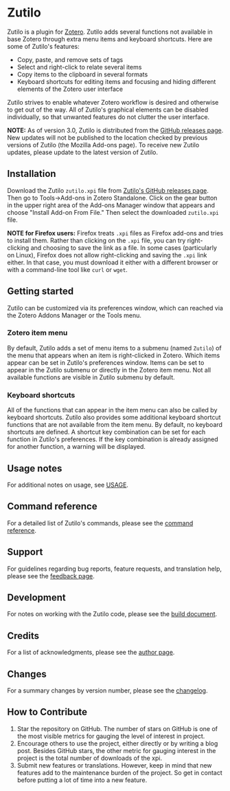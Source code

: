 # Zutilo

Zutilo is a plugin for [Zotero](http://www.zotero.org/).
Zutilo adds several functions not available in base Zotero through extra menu items and keyboard shortcuts.
Here are some of Zutilo's features:

* Copy, paste, and remove sets of tags
* Select and right-click to relate several items
* Copy items to the clipboard in several formats
* Keyboard shortcuts for editing items and focusing and hiding different elements of the Zotero user interface

Zutilo strives to enable whatever Zotero workflow is desired and otherwise to get out of the way.
All of Zutilo's graphical elements can be disabled individually, so that unwanted features do not clutter the user interface.

**NOTE:** As of version 3.0, Zutilo is distributed from the [GitHub releases page](https://github.com/wshanks/Zutilo/releases).
New updates will not be published to the location checked by previous versions of Zutilo (the Mozilla Add-ons page).
To receive new Zutilo updates, please update to the latest version of Zutilo.

## Installation

Download the Zutilo `zutilo.xpi` file from [Zutilo's GitHub releases page](https://github.com/wshanks/Zutilo/releases).
Then go to Tools->Add-ons in Zotero Standalone.
Click on the gear button in the upper right area of the Add-ons Manager window that appears and choose "Install Add-on From File."
Then select the downloaded `zutilo.xpi` file.

**NOTE for Firefox users:** Firefox treats `.xpi` files as Firefox add-ons and tries to install them.
Rather than clicking on the `.xpi` file, you can try right-clicking and choosing to save the link as a file.
In some cases (particularly on Linux), Firefox does not allow right-clicking and saving the `.xpi` link either.
In that case, you must download it either with a different browser or with a command-line tool like `curl` or `wget`.

## Getting started

Zutilo can be customized via its preferences window, which can reached via the Zotero Addons Manager or the Tools menu.

### Zotero item menu

By default, Zutilo adds a set of menu items to a submenu (named `Zutilo`) of the menu that appears when an item is right-clicked in Zotero.
Which items appear can be set in Zutilo's preferences window.
Items can be set to appear in the Zutilo submenu or directly in the Zotero item menu.
Not all available functions are visible in Zutilo submenu by default.

### Keyboard shortcuts

All of the functions that can appear in the item menu can also be called by keyboard shortcuts.
Zutilo also provides some additional keyboard shortcut functions that are not available from the item menu.
By default, no keyboard shortcuts are defined.
A shortcut key combination can be set for each function in Zutilo's preferences.
If the key combination is already assigned for another function, a warning will be displayed.

## Usage notes

For additional notes on usage, see [USAGE](docs/USAGE.md).

## Command reference

For a detailed list of Zutilo's commands, please see the [command reference](docs/COMMANDS.md).

## Support

For guidelines regarding bug reports, feature requests, and translation help, please see the [feedback page](docs/BUGS.md).

## Development

For notes on working with the Zutilo code, please see the [build document](docs/DEVELOPERS.md).

## Credits

For a list of acknowledgments, please see the [author page](AUTHORS.md).

## Changes

For a summary changes by version number, please see the [changelog](CHANGELOG.md).

## How to Contribute

1. Star the repository on GitHub. The number of stars on GitHub is one of the most visible metrics for gauging the level of interest in project.
2. Encourage others to use the project, either directly or by writing a blog post. Besides GitHub stars, the other metric for gauging interest in the project is the total number of downloads of the xpi.
3. Submit new features or translations. However, keep in mind that new features add to the maintenance burden of the project. So get in contact before putting a lot of time into a new feature.
